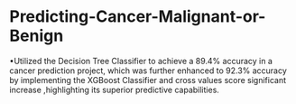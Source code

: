 # Predicting-Cancer-Malignant-or-Benign
•Utilized the Decision Tree Classifier to achieve a 89.4% accuracy in a cancer prediction project, which was further enhanced to 92.3% accuracy by implementing the XGBoost Classifier and cross values score significant increase ,highlighting its superior predictive capabilities.
